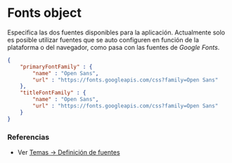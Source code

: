 # Fonts object

Especifica las dos fuentes disponibles para la aplicación. Actualmente solo es posible utilizar fuentes que se auto configuren en función de la plataforma o del navegador, como pasa con las fuentes de *Google Fonts*.

```json
{
    "primaryFontFamily" : {
        "name" : "Open Sans",
        "url" : "https://fonts.googleapis.com/css?family=Open Sans"
    },
    "titleFontFamily" : {
        "name" : "Open Sans",
        "url" : "https://fonts.googleapis.com/css?family=Open Sans"
    }
}
```


### Referencias
* Ver [Temas -> Definición de fuentes](../themes/themes.md#definición-de-fuentes)
